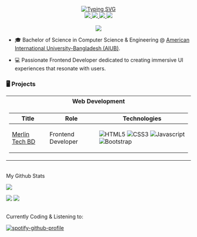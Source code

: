 <p align="center">
<a href="https://github.com/emonsingha209">
    <img src="https://readme-typing-svg.demolab.com?font=Georgia&size=18&duration=2000&pause=100&multiline=true&width=500&height=80&lines=Emon+Singha;Jr.+Software+Engineer+%7C+ReactJS+%7C+Next.js;+%7C+TailwindCSS+%7C+Responsive+Design" alt="Typing SVG" />
</a>
<br/>

<a href="https://emonsingha.vercel.app">
    <img src="https://img.shields.io/badge/Website-emonsingha.vercel.app-red?style=flat-square">
</a>  
<a href="https://emonsingha.vercel.app/resume">
    <img src="https://img.shields.io/badge/PDF-Resume-red?style=flat-square&logo=adobe">
</a>  
<a href="https://www.linkedin.com/in/emon-singha209/">
    <img src="https://img.shields.io/badge/-Linkedin-blue?style=flat-square&logo=linkedin">
</a>
<a href="mailto:emonsingha209@gmail.com">
    <img src="https://img.shields.io/badge/-Email-red?style=flat-square&logo=gmail&logoColor=white">
</a>

<br/> 
<br/>

<a href="https://github.com/emonsingha209">
    <img src="https://github-stats-alpha.vercel.app/api?username=emonsingha209&cc=22272e&tc=37BCF6&ic=fff&bc=0000">
</a>

</p>

* 🎓 Bachelor of Science in Computer Science & Engineering @ [American International University-Bangladesh (AIUB)](https://www.aiub.edu/).

* 💻  Passionate Frontend Developer dedicated to creating immersive UI experiences that resonate with users. 

### 🖥️ Projects
<table>
<tr><th>Web Development </th></tr>
<tr><td>

|Title | Role | Technologies|
|--|--|--|
| [Merlin Tech BD](https://www.merlintechbd.com/) | <p>Frontend Developer</p> | ![HTML5](https://img.shields.io/badge/HTML5-black?style=flat-square&logo=html5) ![CSS3](https://img.shields.io/badge/CSS3-black?style=flat-square&logo=css3) ![Javascript](https://img.shields.io/badge/Javascript-black?style=flat-square&logo=javascript) ![Bootstrap](https://img.shields.io/badge/Bootstrap-black?style=flat-square&logo=bootstrap)

</td></tr> </table>

<br>
My Github Stats

![](http://github-profile-summary-cards.vercel.app/api/cards/profile-details?username=emonsingha209&theme=dracula) 

![](http://github-profile-summary-cards.vercel.app/api/cards/repos-per-language?username=emonsingha209&theme=dracula) 
![](http://github-profile-summary-cards.vercel.app/api/cards/most-commit-language?username=emonsingha209&theme=dracula)


<br>
Currently Coding & Listening to:

[![spotify-github-profile](https://spotify-github-profile.vercel.app/api/view?uid=31gzuyg6pmldhpme7zik3oi6y4sa&cover_image=true&theme=novatorem&show_offline=true&bar_color=53b14f&bar_color_cover=false)](https://open.spotify.com/user/31gzuyg6pmldhpme7zik3oi6y4sa)

